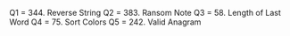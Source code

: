Q1 = 344. Reverse String
Q2 = 383. Ransom Note
Q3 = 58. Length of Last Word
Q4 = 75. Sort Colors
Q5 = 242. Valid Anagram
